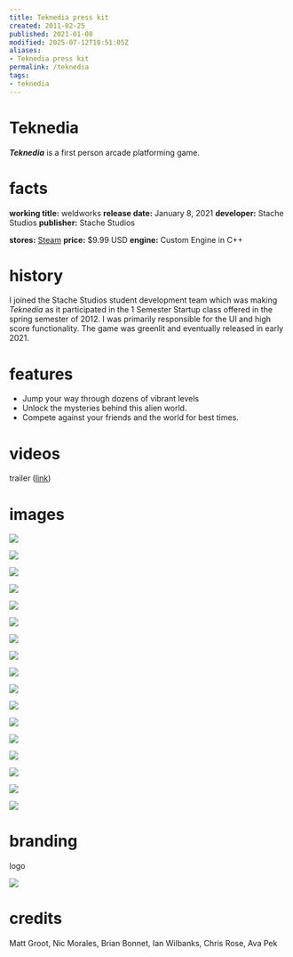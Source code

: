 ```yaml
---
title: Teknedia press kit
created: 2011-02-25
published: 2021-01-08
modified: 2025-07-12T10:51:05Z
aliases:
- Teknedia press kit
permalink: /teknedia
tags:
- teknedia
---
```


# Teknedia

_**Teknedia**_ is a first person arcade platforming game.

# facts

<div class="flex">
<div style="flex-grow: 1">

**working title:** weldworks
**release date:** January 8, 2021
**developer:** Stache Studios
**publisher:** Stache Studios

</div>
<div style="flex-grow: 1">

**stores:** [Steam](https://store.steampowered.com/app/354780/Teknedia/)
**price:** \$9.99 USD
**engine:** Custom Engine in C++

</div>
</div>

# history

I joined the Stache Studios student development team which was making _Teknedia_ as it participated in the 1 Semester Startup class offered in the spring semester of 2012. I was primarily responsible for the UI and high score functionality. The game was greenlit and eventually released in early 2021.

# features

- Jump your way through dozens of vibrant levels
- Unlock the mysteries behind this alien world.
- Compete against your friends and the world for best times.

# videos

trailer ([link](https://store.steampowered.com/app/354780/Teknedia/))

# images

![](screen-1.jpg)

![](screen-2.jpg)

![](screen-3.jpg)

![](screen-4.jpg)

![](screen-5.jpg)

![](screen-6.jpg)

![](screen-7.jpg)

![](screen-8.jpg)

![](screen-9.jpg)

![](screen-10.jpg)

![](screen-11.jpg)

![](screen-12.jpg)

![](screen-13.jpg)

![](screen-14.jpg)

![](screen-15.jpg)

![](screen-16.jpg)

![](screen-17.jpg)

# branding

logo

![](logo.png)

# credits

Matt Groot, Nic Morales, Brian Bonnet, Ian Wilbanks, Chris Rose, Ava Pek
